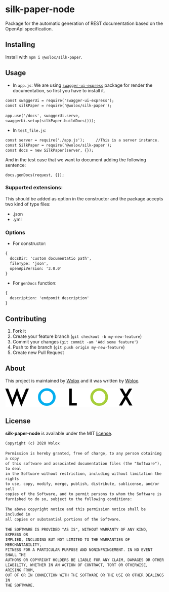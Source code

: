 # silk-paper-node
Package for the automatic generation of REST documentation based on the OpenApi specification.

## Installing
Install with `npm i @wolox/silk-paper`.

## Usage
* In `app.js`:
We are using [`swagger-ui-express`](https://www.npmjs.com/package/swagger-ui-express) package for render the documentation, so first you have to install it.
```
const swaggerUi = require('swagger-ui-express');
const silkPaper = require('@wolox/silk-paper');

app.use('/docs', swaggerUi.serve, swaggerUi.setup(silkPaper.buildDocs()));
``` 

* In `test_file.js`:
```
const server = require('./app.js');     //This is a server instance.
const SilkPaper = require('@wolox/silk-paper');
const docs = new SilkPaper(server, {});
``` 

And in the test case that we want to document adding the following sentence:
```
docs.genDocs(request, {});
```

### Supported extensions: 
This should be added as option in the constructor and the package accepts two kind of type files:
* .json
* .yml

### Options
* For constructor:
``` 
{
  docsDir: 'custom documentatio path',
  fileType: 'json',
  openApiVersion: '3.0.0'
}
```
* For `genDocs` function:
``` 
{
  description: 'endponit description'
}
```

## Contributing

1. Fork it
2. Create your feature branch (`git checkout -b my-new-feature`)
3. Commit your changes (`git commit -am 'Add some feature'`)
4. Push to the branch (`git push origin my-new-feature`)
5. Create new Pull Request

## About

This project is maintained by [Wolox](https://github.com/wolox) and it was written by [Wolox](http://www.wolox.com.ar).

![Wolox](https://raw.githubusercontent.com/Wolox/press-kit/master/logos/logo_banner.png)

## License

**silk-paper-node** is available under the MIT [license](LICENSE.md).

    Copyright (c) 2020 Wolox

    Permission is hereby granted, free of charge, to any person obtaining a copy
    of this software and associated documentation files (the "Software"), to deal
    in the Software without restriction, including without limitation the rights
    to use, copy, modify, merge, publish, distribute, sublicense, and/or sell
    copies of the Software, and to permit persons to whom the Software is
    furnished to do so, subject to the following conditions:

    The above copyright notice and this permission notice shall be included in
    all copies or substantial portions of the Software.

    THE SOFTWARE IS PROVIDED "AS IS", WITHOUT WARRANTY OF ANY KIND, EXPRESS OR
    IMPLIED, INCLUDING BUT NOT LIMITED TO THE WARRANTIES OF MERCHANTABILITY,
    FITNESS FOR A PARTICULAR PURPOSE AND NONINFRINGEMENT. IN NO EVENT SHALL THE
    AUTHORS OR COPYRIGHT HOLDERS BE LIABLE FOR ANY CLAIM, DAMAGES OR OTHER
    LIABILITY, WHETHER IN AN ACTION OF CONTRACT, TORT OR OTHERWISE, ARISING FROM,
    OUT OF OR IN CONNECTION WITH THE SOFTWARE OR THE USE OR OTHER DEALINGS IN
    THE SOFTWARE.
